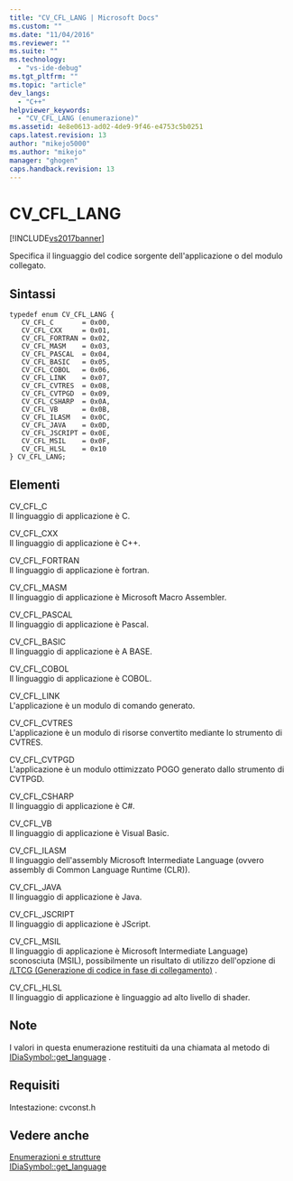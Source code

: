 ```yaml
---
title: "CV_CFL_LANG | Microsoft Docs"
ms.custom: ""
ms.date: "11/04/2016"
ms.reviewer: ""
ms.suite: ""
ms.technology: 
  - "vs-ide-debug"
ms.tgt_pltfrm: ""
ms.topic: "article"
dev_langs: 
  - "C++"
helpviewer_keywords: 
  - "CV_CFL_LANG (enumerazione)"
ms.assetid: 4e8e0613-ad02-4de9-9f46-e4753c5b0251
caps.latest.revision: 13
author: "mikejo5000"
ms.author: "mikejo"
manager: "ghogen"
caps.handback.revision: 13
---
```

# CV_CFL_LANG
[!INCLUDE[vs2017banner](../../code-quality/includes/vs2017banner.md)]

Specifica il linguaggio del codice sorgente dell'applicazione o del modulo collegato.  
  
## Sintassi  
  
```cpp#  
typedef enum CV_CFL_LANG {   
   CV_CFL_C       = 0x00,  
   CV_CFL_CXX     = 0x01,  
   CV_CFL_FORTRAN = 0x02,  
   CV_CFL_MASM    = 0x03,  
   CV_CFL_PASCAL  = 0x04,  
   CV_CFL_BASIC   = 0x05,  
   CV_CFL_COBOL   = 0x06,  
   CV_CFL_LINK    = 0x07,  
   CV_CFL_CVTRES  = 0x08,  
   CV_CFL_CVTPGD  = 0x09,  
   CV_CFL_CSHARP  = 0x0A,  
   CV_CFL_VB      = 0x0B,  
   CV_CFL_ILASM   = 0x0C,  
   CV_CFL_JAVA    = 0x0D,  
   CV_CFL_JSCRIPT = 0x0E,  
   CV_CFL_MSIL    = 0x0F,  
   CV_CFL_HLSL    = 0x10  
} CV_CFL_LANG;  
```  
  
## Elementi  
 CV\_CFL\_C  
 Il linguaggio di applicazione è C.  
  
 CV\_CFL\_CXX  
 Il linguaggio di applicazione è C\+\+.  
  
 CV\_CFL\_FORTRAN  
 Il linguaggio di applicazione è fortran.  
  
 CV\_CFL\_MASM  
 Il linguaggio di applicazione è Microsoft Macro Assembler.  
  
 CV\_CFL\_PASCAL  
 Il linguaggio di applicazione è Pascal.  
  
 CV\_CFL\_BASIC  
 Il linguaggio di applicazione è A BASE.  
  
 CV\_CFL\_COBOL  
 Il linguaggio di applicazione è COBOL.  
  
 CV\_CFL\_LINK  
 L'applicazione è un modulo di comando generato.  
  
 CV\_CFL\_CVTRES  
 L'applicazione è un modulo di risorse convertito mediante lo strumento di CVTRES.  
  
 CV\_CFL\_CVTPGD  
 L'applicazione è un modulo ottimizzato POGO generato dallo strumento di CVTPGD.  
  
 CV\_CFL\_CSHARP  
 Il linguaggio di applicazione è C\#.  
  
 CV\_CFL\_VB  
 Il linguaggio di applicazione è Visual Basic.  
  
 CV\_CFL\_ILASM  
 Il linguaggio dell'assembly Microsoft Intermediate Language \(ovvero assembly di Common Language Runtime \(CLR\)\).  
  
 CV\_CFL\_JAVA  
 Il linguaggio di applicazione è Java.  
  
 CV\_CFL\_JSCRIPT  
 Il linguaggio di applicazione è JScript.  
  
 CV\_CFL\_MSIL  
 Il linguaggio di applicazione è Microsoft Intermediate Language\) sconosciuta \(MSIL\), possibilmente un risultato di utilizzo dell'opzione di [\/LTCG \(Generazione di codice in fase di collegamento\)](/visual-cpp/build/reference/ltcg-link-time-code-generation) .  
  
 CV\_CFL\_HLSL  
 Il linguaggio di applicazione è linguaggio ad alto livello di shader.  
  
## Note  
 I valori in questa enumerazione restituiti da una chiamata al metodo di [IDiaSymbol::get\_language](../../debugger/debug-interface-access/idiasymbol-get-language.md) .  
  
## Requisiti  
 Intestazione: cvconst.h  
  
## Vedere anche  
 [Enumerazioni e strutture](../../debugger/debug-interface-access/enumerations-and-structures.md)   
 [IDiaSymbol::get\_language](../../debugger/debug-interface-access/idiasymbol-get-language.md)
